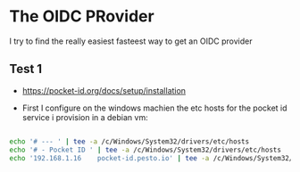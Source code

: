 # The OIDC PRovider

I try to find the really easiest fasteest way to get an OIDC provider

## Test 1

* https://pocket-id.org/docs/setup/installation

* First I configure on the windows machien the etc hosts for the pocket id service i provision in a debian vm:

```bash

echo '# --- ' | tee -a /c/Windows/System32/drivers/etc/hosts
echo '# - Pocket ID ' | tee -a /c/Windows/System32/drivers/etc/hosts
echo '192.168.1.16    pocket-id.pesto.io' | tee -a /c/Windows/System32/drivers/etc/hosts

```
